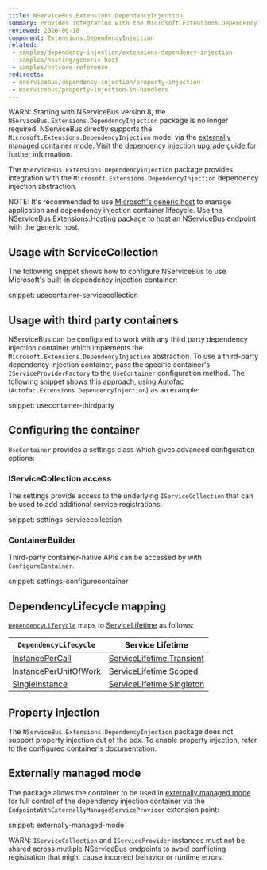```yaml
---
title: NServiceBus.Extensions.DependencyInjection
summary: Provides integration with the Microsoft.Extensions.DependencyInjection abstraction
reviewed: 2020-06-18
component: Extensions.DependencyInjection
related:
 - samples/dependency-injection/extensions-dependency-injection
 - samples/hosting/generic-host
 - samples/netcore-reference
redirects:	
 - nservicebus/dependency-injection/property-injection
 - nservicebus/property-injection-in-handlers
---
```


WARN: Starting with NServiceBus version 8, the `NServiceBus.Extensions.DependencyInjection` package is no longer required. NServiceBus directly supports the `Microsoft.Extensions.DependencyInjection` model via the [externally managed container mode](/nservicebus/dependency-injection/#externally-managed-mode). Visit the [dependency injection upgrade guide](/nservicebus/upgrades/7to8/dependency-injection.md) for further information.

The `NServiceBus.Extensions.DependencyInjection` package provides integration with the `Microsoft.Extensions.DependencyInjection` dependency injection abstraction.

NOTE: It's recommended to use [Microsoft's generic host](https://docs.microsoft.com/en-us/aspnet/core/fundamentals/host/generic-host) to manage application and dependency injection container lifecycle. Use the [NServiceBus.Extensions.Hosting](/nservicebus/hosting/extensions-hosting.md) package to host an NServiceBus endpoint with the generic host.


## Usage with ServiceCollection

The following snippet shows how to configure NServiceBus to use Microsoft's built-in dependency injection container:

snippet: usecontainer-servicecollection


## Usage with third party containers

NServiceBus can be configured to work with any third party dependency injection container which implements the `Microsoft.Extensions.DependencyInjection` abstraction. To use a third-party dependency injection container, pass the specific container's `IServiceProviderFactory` to the `UseContainer` configuration method. The following snippet shows this approach, using Autofac (`Autofac.Extensions.DependencyInjection`) as an example:

snippet: usecontainer-thirdparty


## Configuring the container

`UseContainer` provides a settings class which gives advanced configuration options:


### IServiceCollection access

The settings provide access to the underlying `IServiceCollection` that can be used to add additional service registrations.

snippet: settings-servicecollection


### ContainerBuilder

Third-party container-native APIs can be accessed by with `ConfigureContainer`.

snippet: settings-configurecontainer


## DependencyLifecycle mapping

[`DependencyLifecycle`](/nservicebus/dependency-injection/) maps to [ServiceLifetime](https://docs.microsoft.com/en-us/dotnet/api/microsoft.extensions.dependencyinjection.servicelifetime) as follows:

| `DependencyLifecycle`                                                                                             | Service Lifetime                                                                                                        |
|-----------------------------------------------------------------------------------------------------------------|---------------------------------------------------------------------------------------------------------------------------|
| [InstancePerCall](/nservicebus/dependency-injection/) | [ServiceLifetime.Transient](https://docs.microsoft.com/en-us/dotnet/api/microsoft.extensions.dependencyinjection.servicelifetime)         |
| [InstancePerUnitOfWork](/nservicebus/dependency-injection/)                    | [ServiceLifetime.Scoped](https://docs.microsoft.com/en-us/dotnet/api/microsoft.extensions.dependencyinjection.servicelifetime) |
| [SingleInstance](/nservicebus/dependency-injection/)                                  | [ServiceLifetime.Singleton](https://docs.microsoft.com/en-us/dotnet/api/microsoft.extensions.dependencyinjection.servicelifetime)                          |

## Property injection

The `NServiceBus.Extensions.DependencyInjection` package does not support property injection out of the box. To enable property injection, refer to the configured container's documentation.


## Externally managed mode

The package allows the container to be used in [externally managed mode](/nservicebus/dependency-injection/#externally-managed-mode) for full control of the dependency injection container via the `EndpointWithExternallyManagedServiceProvider` extension point:

snippet: externally-managed-mode

WARN: `IServiceCollection` and `IServiceProvider` instances must not be shared across mutliple NServiceBus endpoints to avoid conflicting registration that might cause incorrect behavior or runtime errors.